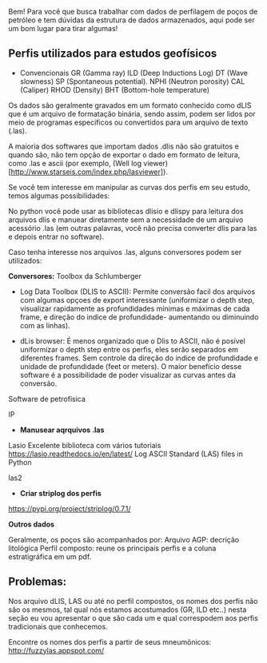 Bem! Para você que busca trabalhar com dados de perfilagem de poços de petróleo e tem dúvidas da estrutura de dados armazenados, aqui pode ser um bom lugar para tirar algumas! 

## Perfis utilizados para estudos geofísicos
- Convencionais
GR (Gamma ray)
ILD (Deep Inductions Log)
DT (Wave slowness) 
SP (Spontaneous potential).
NPHI (Neutron porosity)
CAL (Caliper)
RHOD (Density)
BHT (Bottom-hole temperature)

Os dados são geralmente gravados em um formato conhecido como dLIS que é um arquivo de formatação binária, sendo assim, podem ser lidos por meio de programas especificos ou convertidos para um arquivo de texto (.las).

A maioria dos softwares que importam dados .dlis não são gratuitos e quando são, não tem opção de exportar o dado em formato de leitura, como .las e ascii (por exemplo, (Well log viewer)[http://www.starseis.com/index.php/lasviewer]).

Se você tem interesse em manipular as curvas dos perfis em seu estudo, temos algumas possibilidades:

No python você pode usar as bibliotecas dlisio e dlispy para leitura dos arquivos dlis e manuear diretamente sem a necessidade de um arquivo acessório .las (em outras palavras, você não precisa converter dlis para las e depois entrar no software).

Caso tenha interesse nos arquivos .las, alguns conversores podem ser utilizados:

**Conversores:**
Toolbox da Schlumberger

* Log Data Toolbox (DLIS to ASCII): Permite conversão facil dos arquivos com algumas opçoes de export interessante (uniformizar o depth step, visualizar rapidamente as profundidades mínimas e máximas de cada frame, e direção do indice de profundidade- aumentando ou diminuindo com as linhas).

* dLis browser: É menos organizado que o Dlis to ASCII, não é posível uniformizar o depth step entre os perfis, eles serão separados em diferentes frames. Sem controle da direção do indice de profundidade e unidade de profundidade (feet or meters). O maior benefício desse software é a possibilidade de poder visualizar as curvas antes da conversão.


Software de petrofísica 

IP

- **Manusear aqrquivos .las**

Lasio
Excelente biblioteca com vários tutoriais
https://lasio.readthedocs.io/en/latest/
Log ASCII Standard (LAS) files in Python

las2
- **Criar striplog dos perfis**

https://pypi.org/project/striplog/0.7.1/

**Outros dados**

Geralmente, os poços são acompanhados por:
Arquivo AGP: decrição litológica
Perfil composto: reune os principais perfis e a coluna estratigráfica em um pdf.


## Problemas:
Nos arquivo dLIS, LAS ou até no perfil compostos, os nomes dos perfis não são os mesmos, tal qual nós estamos acostumados (GR, ILD etc..) nesta seção eu vou apresentar o que são cada um e qual correspodem aos perfis tradicionais que conhecemos.

Encontre os nomes dos perfis a partir de seus mneumônicos:
http://fuzzylas.appspot.com/


